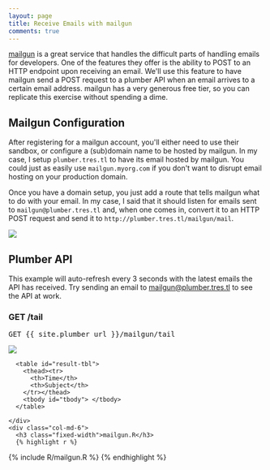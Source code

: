 ```yaml
---
layout: page
title: Receive Emails with mailgun
comments: true
---
```


<div class="row"><div class="col-sm-8" markdown="1">

[mailgun](http://www.mailgun.com) is a great service that handles the difficult parts of handling emails for developers. One of the features they offer is the ability to POST to an HTTP endpoint upon receiving an email. We'll use this feature to have mailgun send a POST request to a plumber API when an email arrives to a certain email address. mailgun has a very generous free tier, so you can replicate this exercise without spending a dime.

## Mailgun Configuration

After registering for a mailgun account, you'll either need to use their sandbox, or configure a (sub)domain name to be hosted by mailgun. In my case, I setup `plumber.tres.tl` to have its email hosted by mailgun. You could just as easily use `mailgun.myorg.com` if you don't want to disrupt email hosting on your production domain.

Once you have a domain setup, you just add a route that tells mailgun what to do with your email. In my case, I said that it should listen for emails sent to `mailgun@plumber.tres.tl` and, when one comes in, convert it to an HTTP POST request and send it to `http://plumber.tres.tl/mailgun/mail`. 

<img src="../../components/images/mailgun-routes.png" />

## Plumber API

This example will auto-refresh every 3 seconds with the latest emails the API has received. Try sending an email to <a href="mailto:mailgun@plumber.tres.tl">mailgun@plumber.tres.tl</a> to see the API at work.

</div></div>
  <div class="row">
    <div class="col-md-6 right-border">
      <h3 class="right-title fixed-width">GET /tail</h3>
      <div class="clear"></div>
      <div class="row">
        <div class="col-md-10">
          <pre>GET {{ site.plumber_url }}/mailgun/tail</pre>
        </div>
        <div class="col-md-2">
          <img src="../../components/images/refresh.gif" id="result-refresh" />
        </div>
      </div>

      <table id="result-tbl">
        <thead><tr>
          <th>Time</th>
          <th>Subject</th>
        </tr></thead>
        <tbody id="tbody"> </tbody>
      </table>

    </div>
    <div class="col-md-6">
      <h3 class="fixed-width">mailgun.R</h3>
      {% highlight r %}
{% include R/mailgun.R %}
      {% endhighlight %}
    </div>
  </div>


<script type="text/javascript">
  $(function(){
    function updateVersion(){
      $('#result-refresh').fadeIn(300).fadeOut(300);
      $.get('{{ site.plumber_url }}/mailgun/tail')
      .done(function(res){
        $('#tbody').empty();
        $.each(res, function (i, r) {
            var eachrow = "<tr>"
              + '<td class="col-sm-3">' + r.time + "</td>"
              + '<td class="col-sm-3">' + r.subject + "</td>"
              + "</tr>";
            $('#tbody').append(eachrow);
        });
      })
      .fail(function(err){
        console.log(err);
      });
    }


    setInterval(updateVersion, 3000);
    updateVersion();

  });
</script>
